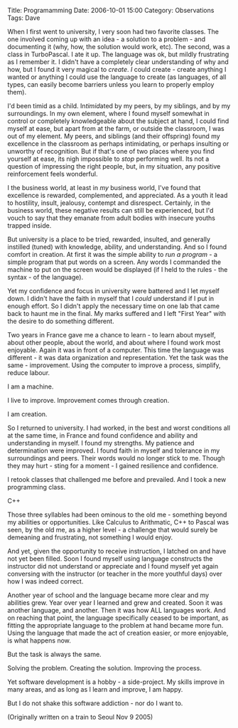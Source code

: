 Title: Programamming
Date: 2006-10-01 15:00
Category: Observations
Tags: Dave

When I first went to university, I very soon had two favorite classes.
The one involved coming up with an idea - a solution to a problem - and
documenting it (why, how, the solution would work, etc). The second, was
a class in TurboPascal. I ate it up. The language was ok, but mildly
frustrating as I remember it. I didn't have a completely clear
understanding of why and how, but I found it very magical to *create*.
*I* could create - create anything I wanted or anything I could use the
language to create (as languages, of all types, can easily become
barriers unless you learn to properly employ them).

 I'd been timid as a child. In*timid*ated by my peers, by my siblings,
and by my surroundings. In my own element, where I found myself somewhat
in control or completely knowledgeable about the subject at hand, I
could find myself at ease, but apart from at the farm, or outside the
classroom, I was out of my element. My peers, and siblings (and their
offspring) found my excellence in the classroom as perhaps intimidating,
or perhaps insulting or unworthy of recognition. But if that's one of
two places where you find yourself at ease, its nigh impossible to
*stop* performing well. Its not a question of impressing the right
people, but, in my situation, any positive reinforcement feels
wonderful.

 I the business world, at least in *my* business world, I've found that
excellence is rewarded, complemented, and appreciated. As a youth it
lead to hostility, insult, jealousy, contempt and disrespect. Certainly,
in the business world, these negative results can still be experienced,
but I'd vouch to say that they emanate from adult bodies with insecure
youths trapped inside.

 But university is a place to be tried, rewarded, insulted, and
generally instilled (tuned) with knowledge, ability, and understanding.
And so I found comfort in creation. At first it was the simple ability
to *run a program* - a simple program that put words on a screen. Any
words I commanded the machine to put on the screen would be displayed
(if I held to the rules - the syntax - of the language).

 Yet my confidence and focus in university were battered and I let
myself down. I didn't have the faith in myself that I *could* understand
if I put in enough effort. So I didn't apply the necessary time on one
lab that came back to haunt me in the final. My marks suffered and I
left "First Year" with the desire to do something different.

 Two years in France gave me a chance to learn - to learn about myself,
about other people, about the world, and about where I found work most
enjoyable. Again it was in front of a computer. This time the language
was different - it was data organization and representation. Yet the
task was the same - improvement. Using the computer to improve a
process, simplify, reduce labour.

 I am a machine.

 I live to improve. Improvement comes through creation.

 I am creation.

 So I returned to university. I had worked, in the best and worst
conditions all at the same time, in France and found confidence and
ability and understanding in myself. I found my strengths. My patience
and determination were improved. I found faith in myself and tolerance
in my surroundings and peers. Their words would no longer stick to me.
Though they may hurt - sting for a moment - I gained resilience and
confidence.

 I retook classes that challenged me before and prevailed. And I took a
new programming class.

 C++

 Those three syllables had been ominous to the old me - something beyond
my abilities or opportunities. Like Calculus to Arithmatic, C++ to
Pascal was seen, by the old me, as a higher level - a challenge that
would surely be demeaning and frustrating, not something I would enjoy.

 And yet, given the opportunity to receive instruction, I latched on and
have not yet been filled. Soon I found myself using language constructs
the instructor did not understand or appreciate and I found myself yet
again conversing with the instructor (or teacher in the more youthful
days) over how I was indeed correct.

 Another year of school and the language became more clear and my
abilities grew. Year over year I learned and grew and created. Soon it
was another language, and another. Then it was how ALL languages work.
And on reaching that point, the language specifically ceased to be
important, as fitting the appropriate language to the problem at hand
became more fun. Using the language that made the act of creation
easier, or more enjoyable, is what happens now.

 But the task is always the same.

 Solving the problem. Creating the solution. Improving the process.

 Yet software development is a hobby - a side-project. My skills improve
in many areas, and as long as I learn and improve, I am happy.

 But I do not shake this software addiction - nor do I want to.

 (Originally written on a train to Seoul Nov 9 2005)
